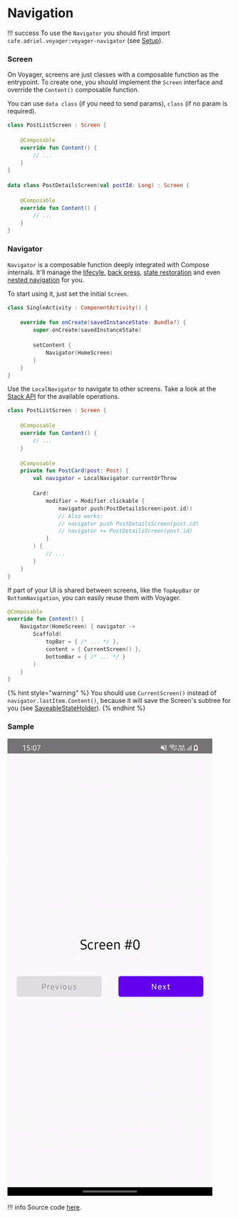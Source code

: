 # Navigation

!!! success
    To use the `Navigator` you should first import `cafe.adriel.voyager:voyager-navigator` (see [Setup](../setup.md)).

### Screen

On Voyager, screens are just classes with a composable function as the entrypoint. To create one, you should implement the `Screen` interface and override the `Content()` composable function.

You can use `data class` (if you need to send params), `class` (if no param is required).

```kotlin
class PostListScreen : Screen {

    @Composable
    override fun Content() {
        // ...
    }
}

data class PostDetailsScreen(val postId: Long) : Screen {

    @Composable
    override fun Content() {
        // ...
    }
}
```

### Navigator

`Navigator` is a composable function deeply integrated with Compose internals. It'll manage the [lifecyle](../lifecycle.md), [back press](../back-press.md), [state restoration](../state-restoration.md) and even [nested navigation](nested-navigation.md) for you.

To start using it, just set the initial `Screen`.

```kotlin
class SingleActivity : ComponentActivity() {

    override fun onCreate(savedInstanceState: Bundle?) {
        super.onCreate(savedInstanceState)

        setContent {
            Navigator(HomeScreen)
        }
    }
}
```

Use the `LocalNavigator` to navigate to other screens. Take a look at the [Stack API](../stack-api.md) for the available operations.

```kotlin
class PostListScreen : Screen {

    @Composable
    override fun Content() {
        // ...
    }

    @Composable
    private fun PostCard(post: Post) {
        val navigator = LocalNavigator.currentOrThrow
        
        Card(
            modifier = Modifier.clickable { 
                navigator.push(PostDetailsScreen(post.id))
                // Also works:
                // navigator push PostDetailsScreen(post.id)
                // navigator += PostDetailsScreen(post.id)
            }
        ) {
            // ...
        }
    }
}
```

If part of your UI is shared between screens, like the `TopAppBar` or `BottomNavigation`, you can easily reuse them with Voyager.

```kotlin
@Composable
override fun Content() {
    Navigator(HomeScreen) { navigator ->
        Scaffold(
            topBar = { /* ... */ },
            content = { CurrentScreen() },
            bottomBar = { /* ... */ }
        )
    }
}
```

{% hint style="warning" %}
You should use `CurrentScreen()` instead of `navigator.lastItem.Content()`, because it will save the Screen's subtree for you (see [SaveableStateHolder](https://developer.android.com/reference/kotlin/androidx/compose/runtime/saveable/SaveableStateHolder)).
{% endhint %}

### Sample

![](../media/assets/basic-nav.gif)

!!! info
    Source code [here](https://github.com/adrielcafe/voyager/tree/main/samples/android/src/main/java/cafe/adriel/voyager/sample/basicNavigation).

